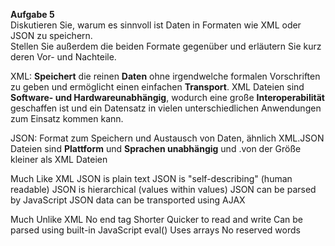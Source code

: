 **Aufgabe 5**  
Diskutieren Sie, warum es sinnvoll ist Daten in Formaten wie XML oder JSON zu speichern.  
Stellen Sie außerdem die beiden Formate gegenüber und erläutern Sie kurz deren Vor- und Nachteile.

XML:
**Speichert** die reinen **Daten** ohne irgendwelche formalen Vorschriften zu geben und ermöglicht einen einfachen **Transport**. 
XML Dateien sind **Software- und Hardwareunabhängig**, wodurch eine große **Interoperabilität** geschaffen ist und ein Datensatz 
in vielen unterschiedlichen Anwendungen zum Einsatz kommen kann.

JSON:
Format zum Speichern und Austausch von Daten, ähnlich XML.JSON Dateien sind **Plattform** und **Sprachen unabhängig** und .von der Größe kleiner als XML Dateien 

Much Like XML
JSON is plain text
JSON is "self-describing" (human readable)
JSON is hierarchical (values within values)
JSON can be parsed by JavaScript
JSON data can be transported using AJAX

Much Unlike XML
No end tag
Shorter
Quicker to read and write
Can be parsed using built-in JavaScript eval()
Uses arrays
No reserved words
